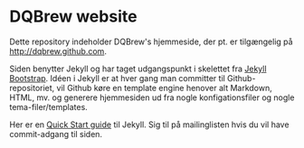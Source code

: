 # DQBrew website

Dette repository indeholder DQBrew's hjemmeside, der pt. er
tilgængelig på <http://dqbrew.github.com>.

Siden benytter Jekyll og har taget udgangspunkt i skelettet fra
[Jekyll Bootstrap](http://jekyllbootstrap.com). Idéen i Jekyll er at
hver gang man committer til Github-repositoriet, vil Github køre en
template engine henover alt Markdown, HTML, mv. og generere
hjemmesiden ud fra nogle konfigationsfiler og nogle
tema-filer/templates.

Her er en
[Quick Start guide](http://jekyllbootstrap.com/usage/jekyll-quick-start.html)
til Jekyll. Sig til på mailinglisten hvis du vil have commit-adgang
til siden.
